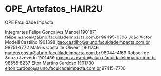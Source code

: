 # OPE_Artefatos_HAIR2U
OPE Faculdade Impacta

Integrantes
Felipe Gonçalves Manoel	      1901871	        felipe.manoel@aluno.faculdadeimpacta.com.br	    98495-0306
João Victor Modelli Castilho	1901398	        joao.castilho@aluno.faculdadeimpacta.com.br	    98751-9772
Mateus Costa de Oliveira	    1901746	        mateus.costa@aluno.faculdadeimpacta.com.br	    98044-4169
Robson de Souza Azevedo	      1901459	        robson.azevedo@aluno.faculdadeimpacta.com.br	  98555-8237
Elton Martins Cardoso	        1901730	        elton.cardoso@aluno.faculdadeimpacta.com.br	    97415-7700
